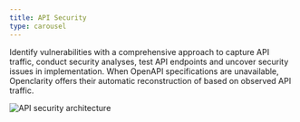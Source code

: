 ```yaml
---
title: API Security
type: carousel
---
```


<p class="carousel-text">Identify vulnerabilities with a comprehensive approach to capture API traffic, conduct security analyses, test API endpoints and uncover security issues in implementation. When OpenAPI specifications are unavailable, Openclarity offers their automatic reconstruction of based on observed API traffic.</p>

<!-- FIXME CTA -->

![API security architecture](/img/carousel/APIsec.png)
